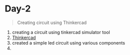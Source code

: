 # Day-2
>Creating circuit using Thinkercad
1. creating a circuit using tinkercad simulator tool
2. [Thinkercad](https://www.tinkercad.com/)
3. created a simple led circuit using various components
4. 
